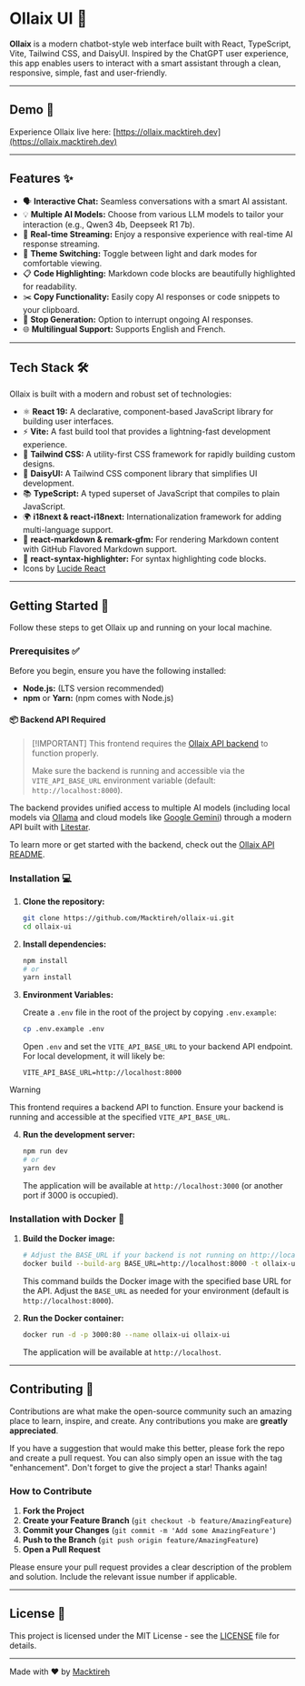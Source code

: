 # Ollaix UI 🤖

**Ollaix** is a modern chatbot-style web interface built with React, TypeScript, Vite, Tailwind CSS, and DaisyUI. Inspired by the ChatGPT user experience, this app enables users to interact with a smart assistant through a clean, responsive, simple, fast and user-friendly.

---

## Demo 🚀

Experience Ollaix live here: [https://ollaix.macktireh.dev](https://ollaix.macktireh.dev)

---

## Features ✨

- 🗣️ **Interactive Chat:** Seamless conversations with a smart AI assistant.
- 💡 **Multiple AI Models:** Choose from various LLM models to tailor your interaction (e.g., Qwen3 4b, Deepseek R1 7b).
- 🔄 **Real-time Streaming:** Enjoy a responsive experience with real-time AI response streaming.
- 🌙 **Theme Switching:** Toggle between light and dark modes for comfortable viewing.
- 📋 **Code Highlighting:** Markdown code blocks are beautifully highlighted for readability.
- ✂️ **Copy Functionality:** Easily copy AI responses or code snippets to your clipboard.
- 🛑 **Stop Generation:** Option to interrupt ongoing AI responses.
- 🌐 **Multilingual Support:** Supports English and French.

---

## Tech Stack 🛠️

Ollaix is built with a modern and robust set of technologies:

- ⚛️ **React 19:** A declarative, component-based JavaScript library for building user interfaces.
- ⚡ **Vite:** A fast build tool that provides a lightning-fast development experience.
- 💨 **Tailwind CSS:** A utility-first CSS framework for rapidly building custom designs.
- 💅 **DaisyUI:** A Tailwind CSS component library that simplifies UI development.
- 📚 **TypeScript:** A typed superset of JavaScript that compiles to plain JavaScript.
- 🌍 **i18next & react-i18next:** Internationalization framework for adding multi-language support.
- 📝 **react-markdown & remark-gfm:** For rendering Markdown content with GitHub Flavored Markdown support.
- 🎨 **react-syntax-highlighter:** For syntax highlighting code blocks.
- Icons by [Lucide React](https://lucide.dev/icons/)

---

## Getting Started 🚀

Follow these steps to get Ollaix up and running on your local machine.

### Prerequisites ✅

Before you begin, ensure you have the following installed:

- **Node.js:** (LTS version recommended)
- **npm** or **Yarn:** (npm comes with Node.js)

#### 📦 Backend API Required

> \[!IMPORTANT]
> This frontend requires the [Ollaix API backend](https://github.com/Macktireh/ollaix) to function properly.
>
> Make sure the backend is running and accessible via the `VITE_API_BASE_URL` environment variable (default: `http://localhost:8000`).

The backend provides unified access to multiple AI models (including local models via [Ollama](https://ollama.com/) and cloud models like [Google Gemini](https://deepmind.google/technologies/gemini/)) through a modern API built with [Litestar](https://litestar.dev/).

To learn more or get started with the backend, check out the [Ollaix API README](https://github.com/Macktireh/ollaix).

### Installation 💻

1.  **Clone the repository:**

    ```bash
    git clone https://github.com/Macktireh/ollaix-ui.git
    cd ollaix-ui
    ```

2.  **Install dependencies:**

    ```bash
    npm install
    # or
    yarn install
    ```

3.  **Environment Variables:**

    Create a `.env` file in the root of the project by copying `.env.example`:

    ```bash
    cp .env.example .env
    ```

    Open `.env` and set the `VITE_API_BASE_URL` to your backend API endpoint. For local development, it will likely be:

    ```
    VITE_API_BASE_URL=http://localhost:8000
    ```

> [!WARNING]
> This frontend requires a backend API to function. Ensure your backend is running and accessible at the specified `VITE_API_BASE_URL`.

4.  **Run the development server:**

    ```bash
    npm run dev
    # or
    yarn dev
    ```

    The application will be available at `http://localhost:3000` (or another port if 3000 is occupied).

### Installation with Docker 🐳

1.  **Build the Docker image:**

    ```bash
    # Adjust the BASE_URL if your backend is not running on http://localhost:8000
    docker build --build-arg BASE_URL=http://localhost:8000 -t ollaix-ui .
    ```

    This command builds the Docker image with the specified base URL for the API. Adjust the `BASE_URL` as needed for your environment (default is `http://localhost:8000`).

2.  **Run the Docker container:**

    ```bash
    docker run -d -p 3000:80 --name ollaix-ui ollaix-ui
    ```

    The application will be available at `http://localhost`.

---

## Contributing 🤝

Contributions are what make the open-source community such an amazing place to learn, inspire, and create. Any contributions you make are **greatly appreciated**.

If you have a suggestion that would make this better, please fork the repo and create a pull request. You can also simply open an issue with the tag "enhancement".
Don't forget to give the project a star! Thanks again!

### How to Contribute

1.  **Fork the Project**
2.  **Create your Feature Branch** (`git checkout -b feature/AmazingFeature`)
3.  **Commit your Changes** (`git commit -m 'Add some AmazingFeature'`)
4.  **Push to the Branch** (`git push origin feature/AmazingFeature`)
5.  **Open a Pull Request**

Please ensure your pull request provides a clear description of the problem and solution. Include the relevant issue number if applicable.

---

## License 📄

This project is licensed under the MIT License - see the [LICENSE](LICENSE) file for details.

---

Made with ❤️ by [Macktireh](https://github.com/Macktireh)
